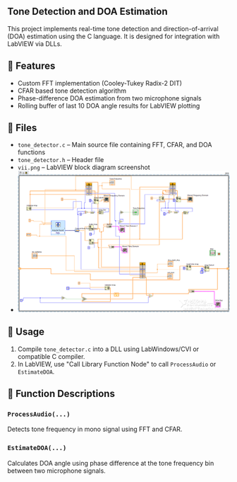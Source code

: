 ## Tone Detection and DOA Estimation

This project implements real-time tone detection and direction-of-arrival (DOA) estimation using the C language. It is designed for integration with LabVIEW via DLLs.

## 🔧 Features
- Custom FFT implementation (Cooley-Tukey Radix-2 DIT)
- CFAR based tone detection algorithm
- Phase-difference DOA estimation from two microphone signals
- Rolling buffer of last 10 DOA angle results for LabVIEW plotting

## 📁 Files
- `tone_detector.c` – Main source file containing FFT, CFAR, and DOA functions
- `tone_detector.h` – Header file 
- `vii.png` – LabVIEW block diagram screenshot
- ![block_diagram](vii.png)

## 📌 Usage
1. Compile `tone_detector.c` into a DLL using LabWindows/CVI or compatible C compiler.
2. In LabVIEW, use "Call Library Function Node" to call `ProcessAudio` or `EstimateDOA`.

## 🧠 Function Descriptions
### `ProcessAudio(...)`
Detects tone frequency in mono signal using FFT and CFAR.

### `EstimateDOA(...)`
Calculates DOA angle using phase difference at the tone frequency bin between two microphone signals.
